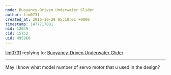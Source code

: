 ```yaml
---
node: Buoyancy-Driven Underwater Glider
author: lim0731
created_at: 2016-10-29 05:10:01 +0000
timestamp: 1477717801
nid: 12049
cid: 15752
uid: 495966
---
```




[lim0731](../profile/lim0731) replying to: [Buoyancy-Driven Underwater Glider](../notes/ajawitz/07-11-2015/buoyancy-driven-underwater-glider)

----
May I know what model number of servo motor that u used in the design?